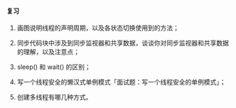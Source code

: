 

#### 复习

1.  画图说明线程的声明周期，以及各状态切换使用到的方法；

    

2.  同步代码块中涉及到同步监视器和共享数据，谈谈你对同步监视器和共享数据的理解，以及注意点；

    

3.  sleep() 和 wait() 的区别；

    

4.  写一个线程安全的懒汉式单例模式「面试题：写一个线程安全的单例模式」；

    

5.  创建多线程有哪几种方式。



